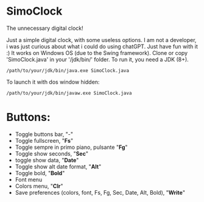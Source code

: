 # SimoClock
The unnecessary digital clock!

Just a simple digital clock, with some useless options. I am not a developer, i was just curious about what i could do using chatGPT.
Just have fun with it :)
It works on Windows OS (due to the Swing framework).
Clone or copy 'SimoClock.java' in your '/jdk/bin/' folder.
To run it, you need a JDK (8+).
```
/path/to/your/jdk/bin/java.exe SimoClock.java
```
To launch it with dos window hidden:
```
/path/to/your/jdk/bin/javaw.exe SimoClock.java
```

# Buttons:
- Toggle buttons bar, "-"
- Toggle fullscreen, "**Fs**"
- Toggle sempre in primo piano, pulsante "**Fg**"
- Toggle show seconds, "**Sec**"
- toggle show data, "**Date**"
- Toggle show alt date format, "**Alt**"
- Toggle bold, "**Bold**"
- Font menu
- Colors menu,  "**Clr**"
- Save preferences (colors, font, Fs, Fg, Sec, Date, Alt, Bold), "**Write**"
